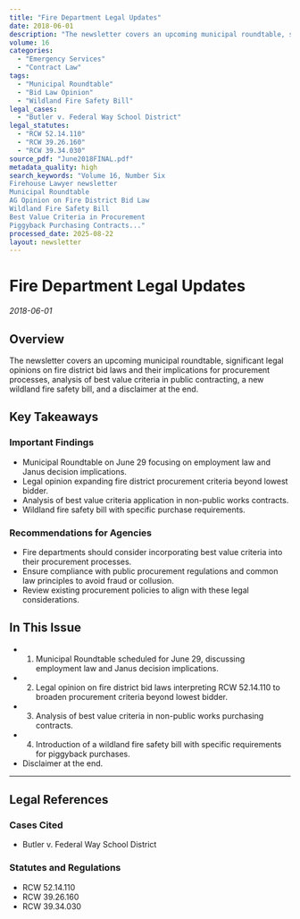 ```yaml
---
title: "Fire Department Legal Updates"
date: 2018-06-01
description: "The newsletter covers an upcoming municipal roundtable, significant legal opinions on fire district bid laws and their implications for procurement processes, analysis of best value criteria in public contracting, a new wildland fire safety bill, and a disclaimer at the end."
volume: 16
categories:
  - "Emergency Services"
  - "Contract Law"
tags:
  - "Municipal Roundtable"
  - "Bid Law Opinion"
  - "Wildland Fire Safety Bill"
legal_cases:
  - "Butler v. Federal Way School District"
legal_statutes:
  - "RCW 52.14.110"
  - "RCW 39.26.160"
  - "RCW 39.34.030"
source_pdf: "June2018FINAL.pdf"
metadata_quality: high
search_keywords: "Volume 16, Number Six
Firehouse Lawyer newsletter
Municipal Roundtable
AG Opinion on Fire District Bid Law
Wildland Fire Safety Bill
Best Value Criteria in Procurement
Piggyback Purchasing Contracts..."
processed_date: 2025-08-22
layout: newsletter
---
```


# Fire Department Legal Updates

*2018-06-01*

## Overview

The newsletter covers an upcoming municipal roundtable, significant legal opinions on fire district bid laws and their implications for procurement processes, analysis of best value criteria in public contracting, a new wildland fire safety bill, and a disclaimer at the end.

## Key Takeaways

### Important Findings

- Municipal Roundtable on June 29 focusing on employment law and Janus decision implications.
- Legal opinion expanding fire district procurement criteria beyond lowest bidder.
- Analysis of best value criteria application in non-public works contracts.
- Wildland fire safety bill with specific purchase requirements.

### Recommendations for Agencies

- Fire departments should consider incorporating best value criteria into their procurement processes.
- Ensure compliance with public procurement regulations and common law principles to avoid fraud or collusion.
- Review existing procurement policies to align with these legal considerations.

## In This Issue

- 1. Municipal Roundtable scheduled for June 29, discussing employment law and Janus decision implications.
- 2. Legal opinion on fire district bid laws interpreting RCW 52.14.110 to broaden procurement criteria beyond lowest bidder.
- 3. Analysis of best value criteria in non-public works purchasing contracts.
- 4. Introduction of a wildland fire safety bill with specific requirements for piggyback purchases.
- Disclaimer at the end.

---

## Legal References

### Cases Cited

- Butler v. Federal Way School District

### Statutes and Regulations

- RCW 52.14.110
- RCW 39.26.160
- RCW 39.34.030

